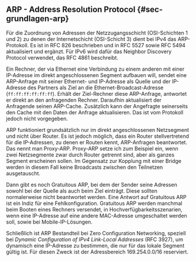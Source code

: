 
## ARP - Address Resolution Protocol {#sec-grundlagen-arp}

Für die Zuordnung von Adressen der Netzzugangsschicht (OSI-Schichten 1 und 2)
zu denen der Internetschicht (OSI-Schicht 3) dient bei IPv4 das ARP-Protokoll.
Es ist in RFC 826 beschrieben und in RFC 5527 sowie RFC 5494 aktualisiert und
ergänzt.
Für IPv6 wird dafür das Neighbor Discovery Protocol verwendet, das RFC 4861
beschreibt.

Ein Rechner, der via Ethernet eine Verbindung zu einem anderen mit einer
IP-Adresse im direkt angeschlossenen Segment aufbauen will,
sendet eine ARP-Anfrage mit seiner Ethernet- und IP-Adresse als Quelle und der
IP-Adresse des Partners als Ziel an die Ethernet-Broadcast-Adresse
(`ff:ff:ff:ff:ff:ff`).
Erhält der Ziel-Rechner diese ARP-Anfrage, antwortet er direkt an den
anfragenden Rechner.
Daraufhin aktualisiert der Anfragende seinen ARP-Cache.
Zusätzlich kann der Angefragte seinerseits den Cache mit den
Daten der Anfrage aktualisieren.
Das ist vom Protokoll jedoch nicht vorgegeben.

ARP funktioniert grundsätzlich nur im direkt angeschlossenen Netzsegment und
nicht über Router.
Es ist jedoch möglich, dass ein Router stellvertretend für die IP-Adressen,
zu denen er Routen kennt, ARP-Anfragen beantwortet.
Das nennt man Proxy-ARP.
Proxy-ARP setze ich zum Beispiel ein, wenn zwei Netzsegmente zwar durch
Router getrennt sind, aber als ganzes Segment erscheinen sollen.
Im Gegensatz zur Kopplung mit einer Bridge werden in diesem Fall keine
Broadcasts zwischen den Teilnetzen ausgetauscht.

Dann gibt es noch Gratuitous ARP, bei dem der Sender seine Adressen
sowohl bei der Quelle als auch beim Ziel einträgt.
Diese sollten normalerweise nicht beantwortet werden.
Eine Antwort auf Gratuitous ARP ist ein Indiz für eine Fehlkonfiguration.
Gratuitous ARP werden manchmal beim Booten eines Rechners versendet,
in Hochverfügbarkeitsszenarien, wenn eine IP-Adresse auf eine andere
MAC-Adresse umgeschaltet werden soll, sowie bei Mobile-IP-Lösungen.

Schließlich ist ARP Bestandteil bei Zero Configuration Networking, speziell bei
*Dynamic Configuration of IPv4 Link-Local Addresses* (RFC 3927), um dynamisch
eine IP-Adresse zu bestimmen, die nur für das lokale Segment gültig ist.
Für diesen Zweck ist der Adressbereich 169.254.0.0/16 reserviert.


